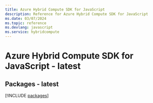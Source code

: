 ```yaml
---
title: Azure Hybrid Compute SDK for JavaScript
description: Reference for Azure Hybrid Compute SDK for JavaScript
ms.date: 03/07/2024
ms.topic: reference
ms.devlang: javascript
ms.service: hybridcompute
---
```

# Azure Hybrid Compute SDK for JavaScript - latest
## Packages - latest
[!INCLUDE [packages](hybrid-compute-index.md)]